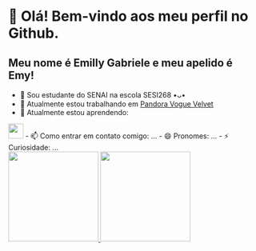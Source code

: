 # 👋 Olá! Bem-vindo aos meu perfil no Github.
## Meu nome é Emilly Gabriele e meu apelido é Emy!
- 🏫 Sou estudante do SENAI na escola SESI268 •ᴗ•
- 🔭 Atualmente estou trabalhando em [Pandora Vogue Velvet](https://github.com/EmyyS2/PandoraVogueVelvet.git)
- 🌱 Atualmente estou aprendendo:
 
 <img loading="lazy" src="https://cdn.jsdelivr.net/gh/devicons/devicon/icons/php/php-original.svg" width="30" height="30"/>
- 📫 Como entrar em contato comigo: ...
- 😄 Pronomes: ...
- ⚡ Curiosidade: ...
<div>
<a href="https://github.com/EmyyS2">
<img loading="lazy" height="180em" src="https://github-readme-stats.vercel.app/api/top-langs/?username=seu-usuário-aqui&layout=compact&langs_count=7&theme=dracula"/>
<img loading="lazy" height="180em" src="https://github-readme-stats.vercel.app/api?EmyyS2-aqui&show_icons=true&theme=dracula&include_all_commits=true&count_private=true"/>
</div>
